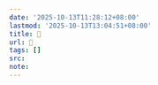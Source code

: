 ```yaml
---
date: '2025-10-13T11:28:12+08:00'
lastmod: '2025-10-13T13:04:51+08:00'
title: 󰛺
url: 󰛺
tags: []
src:
note:
---
```

